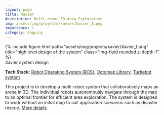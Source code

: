 ```yaml
---
layout: page
title: Xavier
description: Multi-robot 3D Area Exploration
img: assets/img/projects/xavier/Xavier_1.png
importance: 1
category: Ongoing
---
```


<div class="row">
    <div class="col-sm mt-3 mt-md-0">
        {% include figure.html path="assets/img/projects/xavier/Xavier_1.png" title="high level design of the system" class="img-fluid rounded z-depth-1" %}
    </div>
</div>
<div class="caption">
    Xavier system design
</div>

<b>Tech Stack:</b> [Robot Operating System (ROS)](https://www.ros.org/), [Octomap Library](https://octomap.github.io/), [Turtlebot system](https://www.turtlebot.com/)

This project is to develop a multi-robot system that collaboratively maps an arena in 3D. The individual robots autonomously navigate through the map to an optimal frontier for efficient area exploration. The system is designed to work without an initial map to suit application scenarios such as disaster rescue. [More details](https://uom.lk/cse/labs/IntelliSense/projects)